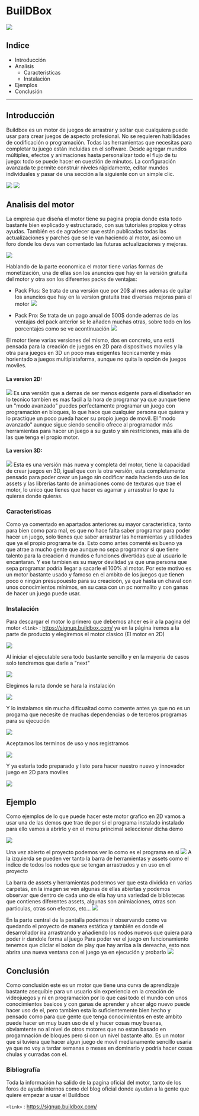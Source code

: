 # BuilDBox
![](https://github.com/jorgejpg/MiApp/blob/main/Videojuegos/img/buildbox_logo.png)



## Indice

- Introducción
- Analisis
  * Caracteristicas
  * Instalación
- Ejemplos
- Conclusión

----

## Introducción

Buildbox es un motor de juegos de arrastrar y soltar que cualquiera puede usar para crear juegos de aspecto profesional. No se requieren habilidades de codificación o programación. Todas las herramientas que necesitas para completar tu juego están incluidas en el software. Desde agregar mundos múltiples, efectos y animaciones hasta personalizar todo el flujo de tu juego: todo se puede hacer en cuestión de minutos. La configuración avanzada te permite construir niveles rápidamente, editar mundos individuales y pasar de una sección a la siguiente con un simple clic.

![](https://github.com/jorgejpg/MiApp/blob/main/Videojuegos/img/ejemplo1.png)                                    ![](https://github.com/jorgejpg/MiApp/blob/main/Videojuegos/img/ejemplo2.png)
## Analisis del motor

La empresa que diseña el motor tiene su pagina propia donde esta todo bastante bien explicado y estructurado, con sus tutoriales propios y otras ayudas. También es de agradecer que están publicadas todas las actualizaciones y parches que se le van haciendo al motor, asi como un foro donde los devs van comentado las futuras actualizaciones y mejoras.

![](https://github.com/jorgejpg/MiApp/blob/main/Videojuegos/img/principal.png)

Hablando de la parte economica el motor tiene varias formas de monetización, una de ellas son los anuncios que hay en la versión gratuita del motor y otra son los diferentes packs de ventajas:
  - Pack Plus:
    Se trata de una versión que por 20$ al mes ademas de quitar los anuncios que hay en la version gratuita trae diversas mejoras para el motor
    ![](https://github.com/jorgejpg/MiApp/blob/main/Videojuegos/img/plus.png)
  
  - Pack Pro:
    Se trata de un pago anual de 500$ donde ademas de las ventajas del pack anterior se le añaden muchas otras, sobre todo en los porcentajes como se ve acontinuación
    ![](https://github.com/jorgejpg/MiApp/blob/main/Videojuegos/img/pro.png)

El motor tiene varias versiones del mismo, dos en concreto, una está pensada para la creación de juegos en 2D para dispositivos moviles y la otra para juegos en 3D un poco mas exigentes tecnicamente y más horientado a juegos multiplataforma, aunque no quita la opción de juegos moviles.

#### La version 2D:
![](https://github.com/jorgejpg/MiApp/blob/main/Videojuegos/img/2D.png)
Es una versión que a demas de ser menos exigente para el diseñador en lo tecnico tambien es mas facil a la hora de programar ya que aunque tiene un "modo avanzado" puedes perfectamente programar un juego con programación en bloques, lo que hace que cualquier persona que quiera y lo practique un poco pueda hacer su propio juego de movil.
El "modo avanzado" aunque sigue siendo sencillo ofrece al programador más herramientas para hacer un juego a su gusto y sin restriciones, más alla de las que tenga el propio motor.

#### La version 3D:
![](https://github.com/jorgejpg/MiApp/blob/main/Videojuegos/img/3D.png)
Esta es una versión más nueva y completa del motor, tiene la capacidad de crear juegos en 3D, igual que con la otra versión, esta completamente pensado para poder crear un juego sin codificar nada haciendo uso de los assets y las librerias tanto de animaciones como de texturas que trae el motor, lo unico que tienes que hacer es agarrar y arrasstrar lo que tu quieras donde quieras.


### Caracteristicas

Como ya comentado en apartados anteriores su mayor caracteristica, tanto para bien como para mal, es que no hace falta saber programar para poder hacer un juego, solo tienes que saber arrastrar las herramientas y utilidades que ya el propio programa te da. Esto como antes comenté es bueno ya que atrae a mucho gente que aunque no sepa programnar si que tiene talento para la creacion d mundos e funciones divertidas que al usuario le encantaran. Y ese tambien es su mayor devilidad ya que una persona que sepa programar podría llegar a sacarle el 100% al motor. Por este motivo es un motor bastante usado y famoso en el ambito de los juegos que tienen poco o ningún presupouesto para su creacioón, ya que hasta un chaval con unos conocimientos mínimos, en su casa con un pc normalito y con ganas de hacer un juego puede usar.

### Instalación

Para descargar el motor lo primero que debemos ahcer es ir a la pagina del motor `<link>` : <https://signup.buildbox.com/> ya en la página iremos a la parte de producto y elegiremos el motor clasico (El motor en 2D)

![](https://github.com/jorgejpg/MiApp/blob/main/Videojuegos/img/paginstall.png)

Al iniciar el ejecutable sera todo bastante sencillo y en la mayoria de casos solo tendremos que darle a "next"

![](https://github.com/jorgejpg/MiApp/blob/main/Videojuegos/img/instalador.png)

Elegimos la ruta donde se hara la instalación

![](https://github.com/jorgejpg/MiApp/blob/main/Videojuegos/img/ruta.png)

Y lo instalamos sin mucha dificualtad como comente antes ya que no es un progama que necesite de muchas dependencias o de terceros programas para su ejecución

![](https://github.com/jorgejpg/MiApp/blob/main/Videojuegos/img/install.png)

Aceptamos los terminos de uso y nos registramos

![](https://github.com/jorgejpg/MiApp/blob/main/Videojuegos/img/usos.png)

Y ya estaría todo preparado y listo para hacer nuestro nuevo y innovador juego en 2D para moviles

![](https://github.com/jorgejpg/MiApp/blob/main/Videojuegos/img/menu.png)




## Ejemplo

Como ejemplos de lo que puede hacer este motor grafico en 2D vamos a usar una de las demos que trae de por si el programa instalado instalado para ello vamos a abrirlo y en el menu princimal seleccionar dicha demo

![](https://github.com/jorgejpg/MiApp/blob/main/Videojuegos/img/demo.png)

Una vez abierto el proyecto podemos ver lo como es el programa en si
![](https://github.com/jorgejpg/MiApp/blob/main/Videojuegos/img/proyecto.png)
A la izquierda se pueden ver tanto la barra de herramientas y assets como el indice de todos los nodos que se tengan arrastrados y en uso en el proyecto

La barra de assets y herramientas podermos ver que esta dividida en varias carpetas, en la imagen se ven algunas de ellas abiertas y podemos observar que dentro de cada uno de ella hay una variedad de bibliotecas que contienes diferentes assets, algunas son animiaciones, otras son particulas, otras son efectos, etc...
![](https://github.com/jorgejpg/MiApp/blob/main/Videojuegos/img/assets.png)

En la parte central de la pantalla podemos ir observando como va quedando el proyecto de manera estática y también es donde el desarrollador ira arrastrando y añadiendo los nodos nuevos que quiera para poder ir dandole forma al juego
Para poder ver el juego en funcionamiento tenemos que cliclar el boton de play que hay arriba a la dereacha, esto nos abrira una nueva ventana con el juego ya en ejecución y probarlo
![](https://github.com/jorgejpg/MiApp/blob/main/Videojuegos/img/ejecucion.png)




## Conclusión

Como conclusión este es un motor que tiene una curva de aprendizaje bastante asequible para un usuario sin experiencia en la creación de videojuegos y ni en programación por lo que casi todo el mundo con unos conocimientos basicos y con ganas de aprender y ahcer algo nuevo puede hacer uso de el, pero tambien esta lo suficientemente bien hecho y pensado como para que gente que tenga conocimientos en este ambito puede hacer un muy buen uso de el y hacer cosas muy buenas, obviamtente no al nivel de otros motores que no estan basado en progamnación de bloques pero si con un nivel bastante alto.
Es un motor que si tuviera que hacer algun juego de movil medianamente sencillo usaria ya que no voy a tardar semanas o meses en dominarlo y podría hacer cosas chulas y curradas con el.

### Bibliografía
Toda la información ha salido de la pagina oficial del motor, tanto de los foros de ayuda internos como del blog oficial donde ayudan a la gente que quiere empezar a usar el Buildbox

`<link>` : <https://signup.buildbox.com/> 


